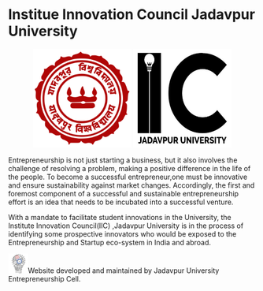 # Institue Innovation Council Jadavpur University



<p align="center">
<img src="https://github.com/jadavpur-university-ed-cell/IICJadavpurUniversity/blob/master/assets/img/logo/julogo.png" width="200" height="200"></img>
<img src="https://github.com/jadavpur-university-ed-cell/IICJadavpurUniversity/blob/master/assets/img/logo/iic_logo_converted.jpg" width="200" height="200"></img></p>



Entrepreneurship is not just starting a business, but it also involves the challenge of resolving a problem, making a positive difference in the life of the people. To become a successful entrepreneur,one must be innovative and ensure sustainability against market changes. 
Accordingly, the first and foremost component of a successful and sustainable entrepreneurship effort is an idea that needs to be incubated into a successful venture.

With a mandate  to  facilitate  student  innovations  in  the  University, the Institute Innovation Council(IIC) ,Jadavpur University is in the process of identifying some prospective innovators who  would  be  exposed  to  the  Entrepreneurship  and  Startup  eco-system  in  India  and  abroad.

<img src="https://github.com/jadavpur-university-ed-cell/IICJadavpurUniversity/blob/master/assets/img/logo/ecelljulogo.png" width="40" height="40"></img>Website developed and maintained by Jadavpur University Entrepreneurship Cell.


